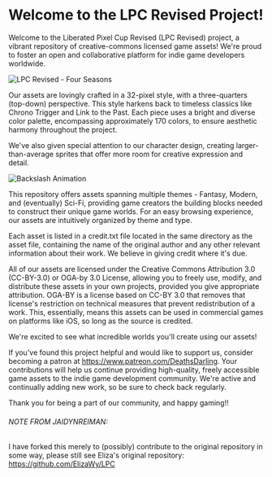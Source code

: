 # Welcome to the LPC Revised Project!
Welcome to the Liberated Pixel Cup Revised (LPC Revised) project, a vibrant repository of creative-commons licensed game assets! We're proud to foster an open and collaborative platform for indie game developers worldwide.

![LPC Revised - Four Seasons](/GithubReadme.png)

Our assets are lovingly crafted in a 32-pixel style, with a three-quarters (top-down) perspective. This style harkens back to timeless classics like Chrono Trigger and Link to the Past. Each piece uses a bright and diverse color palette, encompassing approximately 170 colors, to ensure aesthetic harmony throughout the project.

We've also given special attention to our character design, creating larger-than-average sprites that offer more room for creative expression and detail.

![Backslash Animation](/GithubCharacterDemo.gif)

This repository offers assets spanning multiple themes - Fantasy, Modern, and (eventually) Sci-Fi, providing game creators the building blocks needed to construct their unique game worlds. For an easy browsing experience, our assets are intuitively organized by theme and type.

Each asset is listed in a credit.txt file located in the same directory as the asset file, containing the name of the original author and any other relevant information about their work. We believe in giving credit where it's due.

All of our assets are licensed under the Creative Commons Attribution 3.0 (CC-BY-3.0) or OGA-by 3.0 License, allowing you to freely use, modify, and distribute these assets in your own projects, provided you give appropriate attribution. OGA-BY is a license based on CC-BY 3.0 that removes that license's restriction on technical measures that prevent redistribution of a work. This, essentially, means this assets can be used in commercial games on platforms like iOS, so long as the source is credited.

We're excited to see what incredible worlds you'll create using our assets!

If you've found this project helpful and would like to support us, consider becoming a patron at https://www.patreon.com/DeathsDarling. Your contributions will help us continue providing high-quality, freely accessible game assets to the indie game development community. We're active and continually adding new work, so be sure to check back regularly.

Thank you for being a part of our community, and happy gaming!!

###### NOTE FROM JAIDYNREIMAN:

I have forked this merely to (possibly) contribute to the original repository in some way, please still see Eliza's original repository:
https://github.com/ElizaWy/LPC
